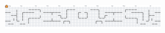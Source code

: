 <picture>
  <source media="(prefers-color-scheme: dark)" srcset="https://raw.githubusercontent.com/satriadhikara/satriadhikara/output/pacman-contribution-graph-dark.svg">
  <source media="(prefers-color-scheme: light)" srcset="https://raw.githubusercontent.com/satriadhikara/satriadhikara/output/pacman-contribution-graph.svg">
  <img alt="pacman contribution graph" src="https://raw.githubusercontent.com/satriadhikara/satriadhikara/output/pacman-contribution-graph.svg">
</picture>
